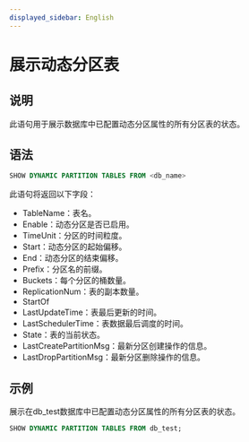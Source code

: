 ```yaml
---
displayed_sidebar: English
---
```


# 展示动态分区表

## 说明

此语句用于展示数据库中已配置动态分区属性的所有分区表的状态。

## 语法

```sql
SHOW DYNAMIC PARTITION TABLES FROM <db_name>
```

此语句将返回以下字段：

- TableName：表名。
- Enable：动态分区是否已启用。
- TimeUnit：分区的时间粒度。
- Start：动态分区的起始偏移。
- End：动态分区的结束偏移。
- Prefix：分区名的前缀。
- Buckets：每个分区的桶数量。
- ReplicationNum：表的副本数量。
- StartOf
- LastUpdateTime：表最后更新的时间。
- LastSchedulerTime：表数据最后调度的时间。
- State：表的当前状态。
- LastCreatePartitionMsg：最新分区创建操作的信息。
- LastDropPartitionMsg：最新分区删除操作的信息。

## 示例

展示在db_test数据库中已配置动态分区属性的所有分区表的状态。

```sql
SHOW DYNAMIC PARTITION TABLES FROM db_test;
```
